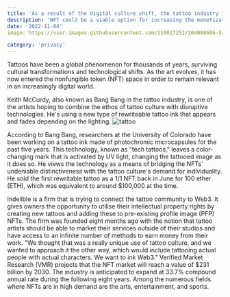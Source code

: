 ```yaml
---
title: 'As a result of the digital culture shift, the tattoo industry is expanding into the NFT space.'
description: 'NFT could be a viable option for increasing the monetization and exposure of a tattoo artist work.'
date: '2022-11-04'
image:'https://user-images.githubusercontent.com/119027252/204088606-5205723a-e73d-4ff2-addb-88687380de61.png'

category: 'privacy'
---
```

Tattoos have been a global phenomenon for thousands of years, surviving cultural transformations and technological shifts. As the art evolves, it has now entered the nonfungible token (NFT) space in order to remain relevant in an increasingly digital world.

Keith McCurdy, also known as Bang Bang in the tattoo industry, is one of the artists hoping to combine the ethos of tattoo culture with disruptive technologies. He's using a new type of rewriteable tattoo ink that appears and fades depending on the lighting.
![tattoo](https://user-images.githubusercontent.com/119027252/204088152-badac230-e416-4c52-a8db-d36c9b0ff73d.jpg)

According to Bang Bang, researchers at the University of Colorado have been working on a tattoo ink made of photochromic microcapsules for the past five years. This technology, known as "tech tattoos," leaves a color-changing mark that is activated by UV light, changing the tattooed image as it does so. He views the technology as a means of bridging the NFTs' undeniable distinctiveness with the tattoo culture's demand for individuality. He sold the first rewritable tattoo as a 1/1 NFT back in June for 100 ether (ETH), which was equivalent to around $100,000 at the time.

Indelible is a firm that is trying to connect the tattoo community to Web3. It gives owners the opportunity to utilise their intellectual property rights by creating new tattoos and adding these to pre-existing profile image (PFP) NFTs.
The firm was founded eight months ago with the notion that tattoo artists should be able to market their services outside of their studios and have access to an infinite number of methods to earn money from their work. "We thought that was a really unique use of tattoo culture, and we wanted to approach it the other way, which would include tattooing actual people with actual characters. We want to ink Web3."
Verified Market Research (VMR) projects that the NFT market will reach a value of $231 billion by 2030. The industry is anticipated to expand at 33.7% compound annual rate during the following eight years. Among the numerous fields where NFTs are in high demand are the arts, entertainment, and sports.
